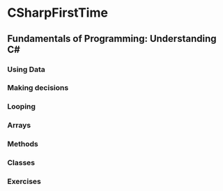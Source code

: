 # CSharpFirstTime
## Fundamentals of Programming: Understanding C# 
### Using Data
### Making decisions
### Looping
### Arrays
### Methods 
### Classes
### Exercises
